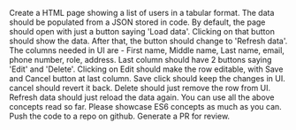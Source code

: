 	
Create a HTML page showing a list of users in a tabular format. The data should be populated from a JSON stored in code. By default, the page should open with just a button saying 'Load data'. Clicking on that button should show the data. After that, the button should change to 'Refresh data'. The columns needed in UI are - First name, Middle name, Last name, email, phone number, role, address. Last column should have 2 buttons saying 'Edit' and 'Delete'. Clicking on Edit should make the row editable, with Save and Cancel button at last column. Save click should keep the changes in UI. cancel should revert it back. Delete should just remove the row from UI. Refresh data should just reload the data again. You can use all the above concepts read so far. Please showcase ES6 concepts as much as you can. Push the code to a repo on github. Generate a PR for review.
